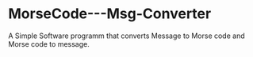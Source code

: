 # MorseCode---Msg-Converter
A Simple Software programm that converts Message to Morse code and Morse code to message.

